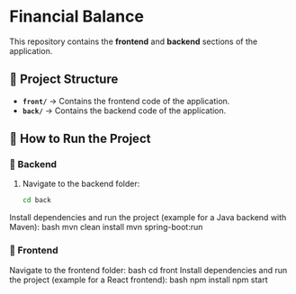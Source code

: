 # Financial Balance

This repository contains the **frontend** and **backend** sections of the application.

## 📂 Project Structure
- **`front/`** → Contains the frontend code of the application.
- **`back/`** → Contains the backend code of the application.

## 🚀 How to Run the Project

### 📌 Backend

1. Navigate to the backend folder:
   ```bash
   cd back
Install dependencies and run the project (example for a Java backend with Maven):
bash
mvn clean install
mvn spring-boot:run

### 📌 Frontend
Navigate to the frontend folder:
bash
cd front
Install dependencies and run the project (example for a React frontend):
bash
npm install
npm start
